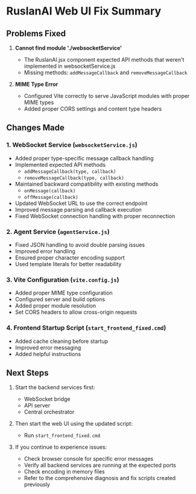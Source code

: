 # RuslanAI Web UI Fix Summary

## Problems Fixed

1. **Cannot find module './websocketService'**
   - The RuslanAI.jsx component expected API methods that weren't implemented in websocketService.js
   - Missing methods: `addMessageCallback` and `removeMessageCallback`

2. **MIME Type Error**
   - Configured Vite correctly to serve JavaScript modules with proper MIME types
   - Added proper CORS settings and content type headers

## Changes Made

### 1. WebSocket Service (`websocketService.js`)
- Added proper type-specific message callback handling
- Implemented expected API methods
  - `addMessageCallback(type, callback)`
  - `removeMessageCallback(type, callback)`
- Maintained backward compatibility with existing methods
  - `onMessage(callback)`
  - `offMessage(callback)`
- Updated WebSocket URL to use the correct endpoint
- Improved message parsing and callback execution
- Fixed WebSocket connection handling with proper reconnection

### 2. Agent Service (`agentService.js`)
- Fixed JSON handling to avoid double parsing issues
- Improved error handling
- Ensured proper character encoding support
- Used template literals for better readability

### 3. Vite Configuration (`vite.config.js`)
- Added proper MIME type configuration
- Configured server and build options
- Added proper module resolution
- Set CORS headers to allow cross-origin requests

### 4. Frontend Startup Script (`start_frontend_fixed.cmd`)
- Added cache cleaning before startup
- Improved error messaging
- Added helpful instructions

## Next Steps

1. Start the backend services first:
   - WebSocket bridge
   - API server
   - Central orchestrator

2. Then start the web UI using the updated script:
   - Run `start_frontend_fixed.cmd`

3. If you continue to experience issues:
   - Check browser console for specific error messages
   - Verify all backend services are running at the expected ports
   - Check encoding in memory files
   - Refer to the comprehensive diagnosis and fix scripts created previously